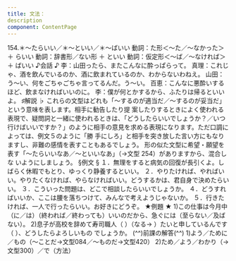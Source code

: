 ```yaml
---
title: 文法：
description
component: ContentPage
---
```



154.＊～たらいい／＊～といい／＊～ばいい
動詞：た形＜～た／～なかった＞ ＋ らいい 動詞：辞書形／ない形 ＋ といい 動詞：仮定形＜～ば／～なければ＞ ＋ ばいい
♪会話 ♪
李：山田ったら、またこんなに酔っぱらって。
真理：これじゃ、酒を飲んでいるのか、酒に飲まれているのか、わからないわねえ。 山田：う～い、何をごちゃごちゃ言ってるんだ。う～い。 百恵：こんなに悪酔いするほど、飲まなければいいのに。
李：僕が何とかするから、ふたりは帰るといいよ。
♯解説 ♭
これらの文型はどれも「～するのが適当だ／～するのが妥当だ」という意味を表します。相手に勧告したり提 案したりするときによく使われる表現で、疑問詞と一緒に使われるときは、「どうしたらいいでしょうか？／いつ 行けばいいですか？」のように相手の意見を求める表現になります。ただ口調によっては、例文５のように「勝 手にしろ」と相手を突き放した言い方にもなりますし、非難の感情を表すこともあるでしょう。
形の似た文型に希望・願望を表す「～たらいいなあ／～といいなあ」（→文型 254）がありますから、混合しな いようにしましょう。
§例文 §
１．無理をすると病気の回復が長引くよ。しばらく休暇でもとり、ゆっくり静養するといい。
２．やりたければ、やればいい。やりたくなければ、やらなければいい。どうするかは、君自身で決めたらいい。
３．こういった問題は、どこで相談したらいいでしょうか。
４．どうすればいいか、ここは腰を落ちつけて、みんなで考えようじゃないか。
５．行きたければ、一人で行ったらいい。お好きにどうぞ。
★例題 ★
1)この仕事は今月中（に／は）（終われば／終わっても）いいのだから、急ぐには（至らない／及ばない）。
2)息子が高校を辞めて寿司職人（ ）（なる→ ）たいと申しているんです（ ）、どうしたらよろしいもの でしょうか。
(^^)前課の解答(^^)
1)よう／ために／もの（～ことだ→文型084／～ものだ→文型420）
2)ため／よう／わかり（→文型300）／で（方法）
